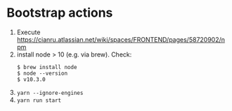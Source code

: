 # Bootstrap actions

1. Execute https://cianru.atlassian.net/wiki/spaces/FRONTEND/pages/58720902/npm
2. install node > 10 (e.g. via brew). Check:
    ```
    $ brew install node
    $ node --version
    $ v10.3.0
    ```
3. ``yarn --ignore-engines``
4. ``yarn run start``

